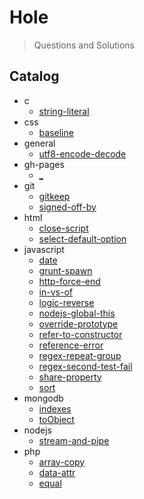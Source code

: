 
# Hole

> Questions and Solutions

## Catalog

* c
  * [string-literal](hole/c/string-literal.md)
* css
  * [baseline](hole/css/baseline.md)
* general
  * [utf8-encode-decode](hole/general/utf8-encode-decode.md)
* gh-pages
  * [_](hole/gh-pages/_.md)
* git
  * [gitkeep](hole/git/gitkeep.md)
  * [signed-off-by](hole/git/signed-off-by.md)
* html
  * [close-script](hole/html/close-script.md)
  * [select-default-option](hole/html/select-default-option.md)
* javascript
  * [date](hole/javascript/date.md)
  * [grunt-spawn](hole/javascript/grunt-spawn.md)
  * [http-force-end](hole/javascript/http-force-end.md)
  * [in-vs-of](hole/javascript/in-vs-of.md)
  * [logic-reverse](hole/javascript/logic-reverse.md)
  * [nodejs-global-this](hole/javascript/nodejs-global-this.md)
  * [override-prototype](hole/javascript/override-prototype.md)
  * [refer-to-constructor](hole/javascript/refer-to-constructor.md)
  * [reference-error](hole/javascript/reference-error.md)
  * [regex-repeat-group](hole/javascript/regex-repeat-group.md)
  * [regex-second-test-fail](hole/javascript/regex-second-test-fail.md)
  * [share-property](hole/javascript/share-property.md)
  * [sort](hole/javascript/sort.md)
* mongodb
  * [indexes](hole/mongodb/indexes.md)
  * [toObject](hole/mongodb/toObject.md)
* nodejs
  * [stream-and-pipe](hole/nodejs/stream-and-pipe.md)
* php
  * [array-copy](hole/php/array-copy.md)
  * [data-attr](hole/php/data-attr.md)
  * [equal](hole/php/equal.md)
